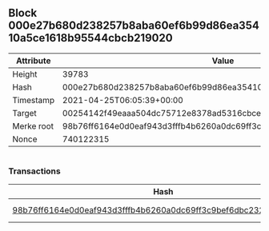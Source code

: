 ## Block 000e27b680d238257b8aba60ef6b99d86ea35410a5ce1618b95544cbcb219020

Attribute | Value
--- | ---
Height | 39783
Hash | 000e27b680d238257b8aba60ef6b99d86ea35410a5ce1618b95544cbcb219020
Timestamp | 2021-04-25T06:05:39+00:00
Target | 00254142f49eaaa504dc75712e8378ad5316cbcead634704b3734b6271167cc4
Merke root | 98b76ff6164e0d0eaf943d3fffb4b6260a0dc69ff3c9bef6dbc232ba3067b99a
Nonce | 740122315

```

```

### Transactions

Hash | Amount
--- | ---
[98b76ff6164e0d0eaf943d3fffb4b6260a0dc69ff3c9bef6dbc232ba3067b99a](98b76ff6164e0d0eaf943d3fffb4b6260a0dc69ff3c9bef6dbc232ba3067b99a.md) | 10.00000000 SKEPTI 
